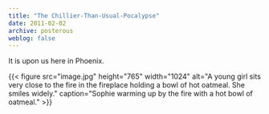 ```yaml
---
title: "The Chillier-Than-Usual-Pocalypse"
date: 2011-02-02
archive: posterous
weblog: false
---
```


It is upon us here in Phoenix.

{{< figure 
	src="image.jpg" 
	height="765" 
	width="1024" 
	alt="A young girl sits very close to the fire in the fireplace holding a bowl of hot oatmeal. She smiles widely." 
	caption="Sophie warming up by the fire with a hot bowl of oatmeal." >}}

